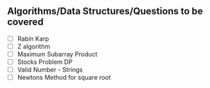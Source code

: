 ## Algorithms/Data Structures/Questions to be covered

- [ ] Rabin Karp
- [ ] Z algorithm
- [ ] Maximum Subarray Product
- [ ] Stocks Problem DP
- [ ] Valid Number - Strings
- [ ] Newtons Method for square root

